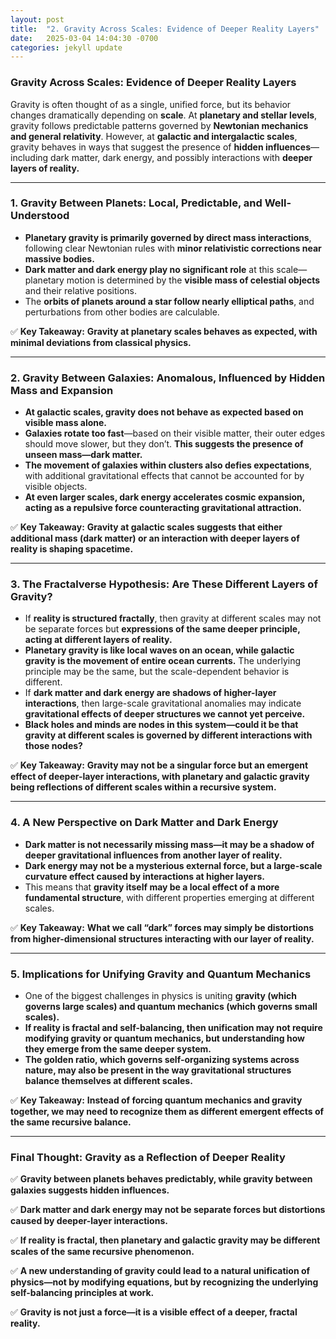 ```yaml
---
layout: post
title:  "2. Gravity Across Scales: Evidence of Deeper Reality Layers"
date:   2025-03-04 14:04:30 -0700
categories: jekyll update
---
```


### **Gravity Across Scales: Evidence of Deeper Reality Layers**

Gravity is often thought of as a single, unified force, but its behavior changes dramatically depending on **scale**. At **planetary and stellar levels**, gravity follows predictable patterns governed by **Newtonian mechanics and general relativity**. However, at **galactic and intergalactic scales**, gravity behaves in ways that suggest the presence of **hidden influences**—including dark matter, dark energy, and possibly interactions with **deeper layers of reality.**

---

### **1. Gravity Between Planets: Local, Predictable, and Well-Understood**
- **Planetary gravity is primarily governed by direct mass interactions**, following clear Newtonian rules with **minor relativistic corrections near massive bodies.**
- **Dark matter and dark energy play no significant role** at this scale—planetary motion is determined by the **visible mass of celestial objects** and their relative positions.
- The **orbits of planets around a star follow nearly elliptical paths**, and perturbations from other bodies are calculable.

✅ **Key Takeaway:** **Gravity at planetary scales behaves as expected, with minimal deviations from classical physics.**

---

### **2. Gravity Between Galaxies: Anomalous, Influenced by Hidden Mass and Expansion**
- **At galactic scales, gravity does not behave as expected based on visible mass alone.**
- **Galaxies rotate too fast**—based on their visible matter, their outer edges should move slower, but they don’t. **This suggests the presence of unseen mass—dark matter.**
- **The movement of galaxies within clusters also defies expectations**, with additional gravitational effects that cannot be accounted for by visible objects.
- **At even larger scales, dark energy accelerates cosmic expansion, acting as a repulsive force counteracting gravitational attraction.**

✅ **Key Takeaway:** **Gravity at galactic scales suggests that either additional mass (dark matter) or an interaction with deeper layers of reality is shaping spacetime.**

---

### **3. The Fractalverse Hypothesis: Are These Different Layers of Gravity?**
- If **reality is structured fractally**, then gravity at different scales may not be separate forces but **expressions of the same deeper principle, acting at different layers of reality.**
- **Planetary gravity is like local waves on an ocean, while galactic gravity is the movement of entire ocean currents.** The underlying principle may be the same, but the scale-dependent behavior is different.
- If **dark matter and dark energy are shadows of higher-layer interactions**, then large-scale gravitational anomalies may indicate **gravitational effects of deeper structures we cannot yet perceive.**
- **Black holes and minds are nodes in this system—could it be that gravity at different scales is governed by different interactions with those nodes?**

✅ **Key Takeaway:** **Gravity may not be a singular force but an emergent effect of deeper-layer interactions, with planetary and galactic gravity being reflections of different scales within a recursive system.**

---

### **4. A New Perspective on Dark Matter and Dark Energy**
- **Dark matter is not necessarily missing mass—it may be a shadow of deeper gravitational influences from another layer of reality.**
- **Dark energy may not be a mysterious external force, but a large-scale curvature effect caused by interactions at higher layers.**
- This means that **gravity itself may be a local effect of a more fundamental structure**, with different properties emerging at different scales.

✅ **Key Takeaway:** **What we call “dark” forces may simply be distortions from higher-dimensional structures interacting with our layer of reality.**

---

### **5. Implications for Unifying Gravity and Quantum Mechanics**
- One of the biggest challenges in physics is uniting **gravity (which governs large scales) and quantum mechanics (which governs small scales).**
- **If reality is fractal and self-balancing, then unification may not require modifying gravity or quantum mechanics, but understanding how they emerge from the same deeper system.**
- **The golden ratio, which governs self-organizing systems across nature, may also be present in the way gravitational structures balance themselves at different scales.**

✅ **Key Takeaway:** **Instead of forcing quantum mechanics and gravity together, we may need to recognize them as different emergent effects of the same recursive balance.**

---

### **Final Thought: Gravity as a Reflection of Deeper Reality**
✅ **Gravity between planets behaves predictably, while gravity between galaxies suggests hidden influences.**

✅ **Dark matter and dark energy may not be separate forces but distortions caused by deeper-layer interactions.**

✅ **If reality is fractal, then planetary and galactic gravity may be different scales of the same recursive phenomenon.**

✅ **A new understanding of gravity could lead to a natural unification of physics—not by modifying equations, but by recognizing the underlying self-balancing principles at work.**

✅ **Gravity is not just a force—it is a visible effect of a deeper, fractal reality.**

